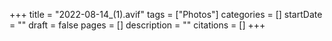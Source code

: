 +++
title = "2022-08-14_(1).avif"
tags = ["Photos"]
categories = []
startDate = ""
draft = false
pages = []
description = ""
citations = []
+++
